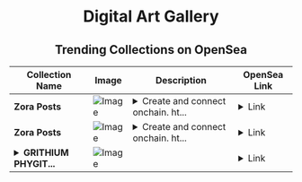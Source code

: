 <div align="center">

# Digital Art Gallery

## Trending Collections on OpenSea

| Collection Name                       | Image                                                                                     | Description                       | OpenSea Link                                                                                          |
|---------------------------------------|-------------------------------------------------------------------------------------------|-----------------------------------|--------------------------------------------------------------------------------------------------------|
| **Zora Posts** | ![Image](https://i.seadn.io/s/raw/files/0aed8f67994cc9f1da86c209976a609f.png?w=500&auto=format?w=200&auto=format) | <details><summary>Create and connect onchain. ht...</summary>Create and connect onchain. https://zora.co</details> | <details><summary>Link</summary>[Zora Posts](https://opensea.io/collection/zora-posts-14334)</details> |
| **Zora Posts** | ![Image](https://i.seadn.io/s/raw/files/e0cdf894ca0fbcc28c84309914f02744.png?w=500&auto=format?w=200&auto=format) | <details><summary>Create and connect onchain. ht...</summary>Create and connect onchain. https://zora.co</details> | <details><summary>Link</summary>[Zora Posts](https://opensea.io/collection/zora-posts-14333)</details> |
| **<details><summary>GRITHIUM PHYGIT...</summary>GRITHIUM PHYGITALS</details>** | ![Image](https://i.seadn.io/s/raw/files/d320606ec76b3f787be52ce8b291b6de.png?w=500&auto=format?w=200&auto=format) |  | <details><summary>Link</summary>[GRITHIUM PHYGITALS](https://opensea.io/collection/grithium-phygitals)</details> |

</div>